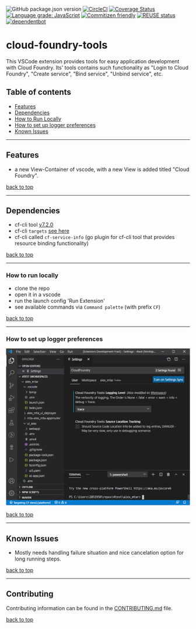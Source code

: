 ![GitHub package.json version](https://img.shields.io/github/package-json/v/SAP/cloud-foundry-tools)
[![CircleCI](https://circleci.com/gh/SAP/cloud-foundry-tools.svg?style=svg)](https://circleci.com/gh/SAP/cloud-foundry-tools)
[![Coverage Status](https://coveralls.io/repos/github/SAP/cloud-foundry-tools/badge.svg?branch=master)](https://coveralls.io/github/SAP/cloud-foundry-tools?branch=master)
[![Language grade: JavaScript](https://img.shields.io/lgtm/grade/javascript/g/SAP/cloud-foundry-tools.svg?logo=lgtm&logoWidth=18)](https://lgtm.com/projects/g/SAP/cloud-foundry-tools/context:javascript)
[![Commitizen friendly](https://img.shields.io/badge/commitizen-friendly-brightgreen.svg)](http://commitizen.github.io/cz-cli/)
[![REUSE status](https://api.reuse.software/badge/github.com/SAP/cloud-foundry-tools)](https://api.reuse.software/info/github.com/SAP/cloud-foundry-tools)
[![dependentbot](https://api.dependabot.com/badges/status?host=github&repo=SAP/cloud-foundry-tools)](https://dependabot.com/)

# cloud-foundry-tools
This VSCode extension provides tools for easy application development with Cloud Foundry. Its' tools contains such functionality as "Login to Cloud Foundry", "Create service", "Bind service", "Unbind service", etc. 

## Table of contents

- [Features](#features)
- [Dependencies](#dependencies)
- [How to Run Locally](#how-to-run-locally)
- [How to set up logger preferences](#how-to-set-up-logger-preferences)
- [Known Issues](#known-issues)

---

## Features

* a new View-Container of vscode, with a new View is added titled "Cloud Foundry".

[back to top](#table-of-contents)

---

## Dependencies
* cf-cli tool [v7.2.0](https://github.com/cloudfoundry/cli/releases/tag/v7.2.0)
* cf-cli `targets` [see here](https://github.com/guidowb/cf-targets-plugin)
* cf-cli called `cf-service-info` (go plugin for cf-cli tool that provides resource binding functionality)

[back to top](#table-of-contents)

---

### How to run locally
* clone the repo
* open it in a vscode
* run the launch config 'Run Extension'
* see available commands via `Command palette` (with prefix `CF`)

[back to top](#table-of-contents)

---

### How to set up logger preferences

![Alt text](media/settings.png?raw=true "Settings")

[back to top](#table-of-contents)

---

## Known Issues

* Mostly needs handling failure situation and nice cancelation option for long running steps.

[back to top](#table-of-contents)

---


## Contributing
Contributing information can be found in the [CONTRIBUTING.md](CONTRIBUTING.md) file.

[back to top](#table-of-contents)
